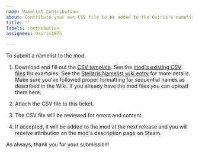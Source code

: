 ```yaml
---
name: Namelist Contribution
about: Contribute your own CSV file to be added to the Osiris's namelist mod.
title: ''
labels: contribution
assignees: Osiris1975

---
```


To submit a namelist to the mod.

1. Download and fill out the [CSV template](https://github.com/Osiris1975/namelist-mod-gen/blob/main/examples/template/template.csv). See the [mod's existing CSV files](https://github.com/Osiris1975/namelist-mod-gen/tree/main/examples/input_csvs) for examples. See the [Stellaris Namelist wiki entry](https://stellaris.paradoxwikis.com/Empire_modding#Name_lists) for more details. Make sure you've followed proper formatting for sequential names as described in the Wiki.  If you already have the mod files you can upload them here.

2. Attach the CSV file to this ticket.

3. The CSV file will be reviewed for errors and content.

4. If accepted, it will be added to the mod at the next release and you will receive attribution on the mod's description page on Steam.

As always, thank you for your submission!
